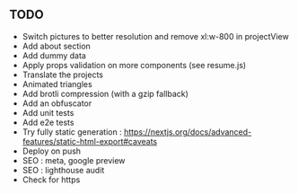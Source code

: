 ## TODO
- Switch pictures to better resolution and remove xl:w-800 in projectView
- Add about section
- Add dummy data
- Apply props validation on more components (see resume.js)
- Translate the projects
- Animated triangles
- Add brotli compression (with a gzip fallback)
- Add an obfuscator
- Add unit tests 
- Add e2e tests
- Try fully static generation : https://nextjs.org/docs/advanced-features/static-html-export#caveats
- Deploy on push
- SEO : meta, google preview
- SEO : lighthouse audit
- Check for https